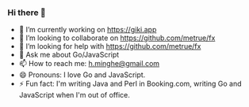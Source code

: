 ### Hi there 👋

- 🔭 I’m currently working on https://giki.app
- 👯 I’m looking to collaborate on https://github.com/metrue/fx
- 🤔 I’m looking for help with https://github.com/metrue/fx
- 💬 Ask me about Go/JavaScript
- 📫 How to reach me: h.minghe@gmail.com
- 😄 Pronouns: I love Go and JavaScript.
- ⚡ Fun fact: I'm writing Java and Perl in Booking.com, writing Go and JavaScript when I'm out of office.
